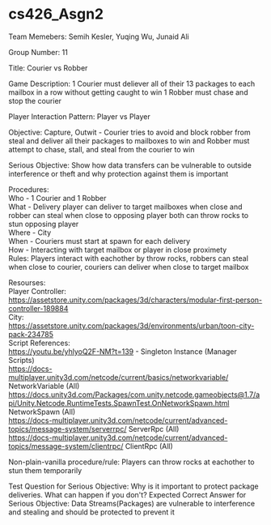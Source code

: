 # cs426_Asgn2

Team Memebers: Semih Kesler, Yuqing Wu, Junaid Ali

Group Number: 11

Title: Courier vs Robber

Game Description: 1 Courier must deliever all of their 13 packages to each mailbox in a row without getting caught to win
1 Robber must chase and stop the courier 

Player Interaction Pattern: Player vs Player

Objective: Capture, Outwit - Courier tries to avoid and block robber from steal and deliver all their packages to mailboxes to win and Robber must attempt to
chase, stall, and steal from the courier to win

Serious Objective: Show how data transfers can be vulnerable to outside interference or theft and why protection against them is important

Procedures:<br>
  Who - 1 Courier and 1 Robber<br>
  What - Delivery player can deliver to target mailboxes when close and robber can steal when close to opposing player both can throw rocks to stun opposing player<br>
  Where - City<br>
  When - Couriers must start at spawn for each delivery<br>
  How - Interacting with target mailbox or player in close proximety<br>
  Rules:  Players interact with eachother by throw rocks, robbers can steal when close to courier, couriers can deliver when close to target mailbox<br>

Resourses:<br>
    Player Controller:<br>
      https://assetstore.unity.com/packages/3d/characters/modular-first-person-controller-189884 <br> 
    City:<br>
      https://assetstore.unity.com/packages/3d/environments/urban/toon-city-pack-234785<br>
    Script References:<br>
      https://youtu.be/yhlyoQ2F-NM?t=139 - Singleton Instance (Manager Scripts)<br>
      https://docs-multiplayer.unity3d.com/netcode/current/basics/networkvariable/ NetworkVariable (All)<br>
      https://docs.unity3d.com/Packages/com.unity.netcode.gameobjects@1.7/api/Unity.Netcode.RuntimeTests.SpawnTest.OnNetworkSpawn.html NetworkSpawn (All)<br>
      https://docs-multiplayer.unity3d.com/netcode/current/advanced-topics/message-system/serverrpc/ ServerRpc (All)<br>
      https://docs-multiplayer.unity3d.com/netcode/current/advanced-topics/message-system/clientrpc/ ClientRpc (All)<br>
      
Non-plain-vanilla procedure/rule: Players can throw rocks at eachother to stun them temporarily

Test Question for Serious Objective: Why is it important to protect package deliveries. What can happen if you don't?
Expected Correct Answer for Serious Objective: Data Streams(Packages) are vulnerable to interference and stealing and should be protected to prevent it

